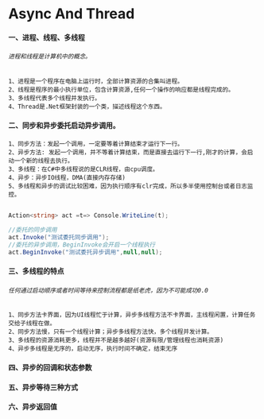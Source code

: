 # Async And Thread
#### 一、进程、线程、多线程 
###### `进程和线程是计算机中的概念。`</br>
  
    1、进程是一个程序在电脑上运行时，全部计算资源的合集叫进程。
    2、线程是程序的最小执行单位，包含计算资源,任何一个操作的响应都是线程完成的。
    3、多线程代表多个线程并发执行。
    4、Thread是.Net框架封装的一个类，描述线程这个东西。
    
#### 二、同步和异步委托启动异步调用。

    1、同步方法：发起一个调用，一定要等着计算结束才运行下一行。
    2、异步方法: 发起一个调用，并不等着计算结束，而是直接去运行下一行,刚才的计算，会启动一个新的线程去执行。
    3、多线程：在C#中多线程说的是CLR线程，由cpu调度。
    4、异步：异步IO线程，DMA(直接内存存储)
    5、多线程和异步的调试比较困难，因为执行顺序有clr完成，所以多半使用控制台或者日志监控。
    
``` .cs

Action<string> act =t=> Console.WriteLine(t);

//委托的同步调用
act.Invoke("测试委托同步调用");
//委托的异步调用，BeginInvoke会开启一个线程执行
act.BeginInvoke("测试委托异步调用",null,null);
```
    
#### 三、多线程的特点
###### `任何通过启动顺序或者时间等待来控制流程都是纸老虎，因为不可能成功0.0`
    1、同步方法卡界面，因为UI线程忙于计算，异步多线程方法不卡界面，主线程闲置，计算任务交给子线程在做。
    2、同步方法慢，只有一个线程计算；异步多线程方法快，多个线程并发计算。
    3、多线程的资源消耗更多，线程并不是越多越好(资源有限/管理线程也消耗资源)
    4、异步多线程是无序的，启动无序，执行时间不确定，结束无序
    
#### 四、异步的回调和状态参数

#### 五、异步等待三种方式

#### 六、异步返回值
